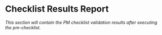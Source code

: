 # Checklist Results Report

*This section will contain the PM checklist validation results after executing the pm-checklist.*
